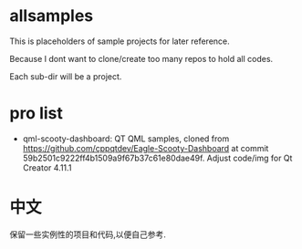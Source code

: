 # allsamples
This is placeholders of sample projects for later reference.

Because I dont want to clone/create too many repos to hold all codes.

Each sub-dir will be a project.

# pro list

* qml-scooty-dashboard: QT QML samples, cloned from https://github.com/cppqtdev/Eagle-Scooty-Dashboard at commit 59b2501c9222ff4b1509a9f67b37c61e80dae49f. Adjust code/img for Qt Creator 4.11.1

# 中文
保留一些实例性的项目和代码,以便自己参考.
